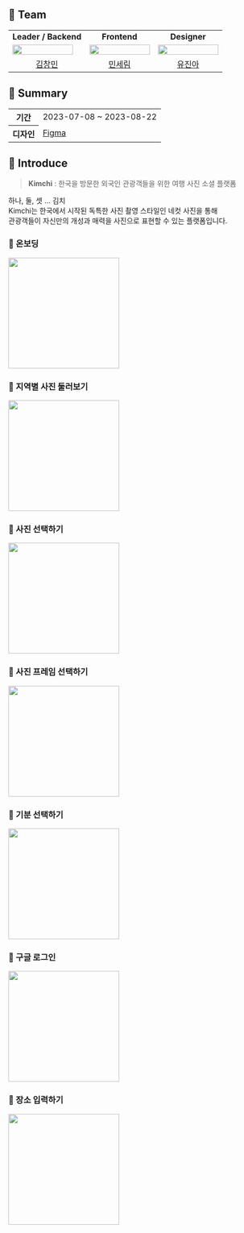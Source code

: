 ## 📌 Team
<table>
  <tr>
    <td align="center" colspan="1">
      <b>Leader / Backend</b>
    </td>
    <td align="center" colspan="1">
      <b>Frontend</b>
    </td>
    <td align="center" colspan="1">
      <b>Designer</b>
    </td>
  </tr>
  <tr>
    <td>
      <img src="https://avatars.githubusercontent.com/u/59727077?v=4" width="120px" height="15%"/>
    </td>
    <td>
      <img src="https://avatars.githubusercontent.com/u/97885933?v=4" width="120px" height="15%"/>
    </td>
    <td>
      <img src="https://avatars.githubusercontent.com/u/80613652?v=4" width="120px" height="15%"/>
    </td>
  </tr>
  <tr>
    <td align="center">
      <a href="https://github.com/changminkim-329">
      김창민
      </a>
    </td>
    <td align="center">
      <a href="https://github.com/anonymousRecords">
      민세림
      </a>
    </td>
    <td align="center">
      <a href="https://github.com/N3ON210">
      유진아
      </a>
    </td>
  </tr>
</table>

## 📌 Summary
<table>
    <tr>
        <th>기간</th>
        <td>2023-07-08 ~ 2023-08-22</td>
    </tr>
    <tr>
        <th>디자인</th>
        <td><a href="https://www.figma.com/file/CmAbeBLxEGnfiZ8WRfcvxp/Kimchi?type=design&node-id=0%3A1&mode=design&t=hs4oPnRvyaq7x2di-1">Figma</a></td>
    </tr>
</table>

## 📌 Introduce

> **Kimchi** : 한국을 방문한 외국인 관광객들을 위한 여행 사진 소셜 플랫폼

하나, 둘, 셋 ... 김치   
Kimchi는 한국에서 시작된 독특한 사진 촬영 스타일인 네컷 사진을 통해   
관광객들이 자신만의 개성과 매력을 사진으로 표현할 수 있는 플랫폼입니다.

### 📸 온보딩
<img src="https://github.com/kimchi-cheese/.github/assets/97885933/ad88f59b-34e2-419b-9485-72fb721537cf" width="220px;"/>

### 📸 지역별 사진 둘러보기
<img src="https://github.com/kimchi-cheese/.github/assets/97885933/94e8fa7b-4514-4993-8e5f-fb3047a93062" width="220px;"/>

### 📸 사진 선택하기
<img src="https://github.com/kimchi-cheese/.github/assets/97885933/3afe0bdd-8697-44d0-81b5-7ebe8edbe376" width="220px;"/>

### 📸 사진 프레임 선택하기
<img src="https://github.com/kimchi-cheese/.github/assets/97885933/1c4a55a2-7caa-4184-94ba-03c767649016" width="220px;"/>

### 📸 기분 선택하기
<img src="https://github.com/kimchi-cheese/.github/assets/97885933/24a5818c-421c-49ad-9edd-c27ce97266ca" width="220px;"/>

### 📸 구글 로그인
<img src="https://github.com/kimchi-cheese/.github/assets/97885933/c8cd0b1d-49f4-420c-b33f-65313166ec24" width="220px;"/>

### 📸 장소 입력하기
<img src="https://github.com/kimchi-cheese/.github/assets/97885933/7a21d53f-fc71-42ac-bcbf-70c0d39b9ac3" width="220px;"/>

